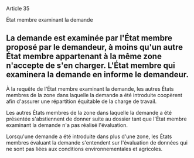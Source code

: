 Article 35

État membre examinant la demande

La demande est examinée par l'État membre proposé par le demandeur, à moins qu'un autre État membre appartenant à la même zone n'accepte de s'en charger. L'État membre qui examinera la demande en informe le demandeur.
---


À la requête de l'État membre examinant la demande, les autres États membres de la zone dans laquelle la demande a été introduite coopèrent afin d'assurer une répartition équitable de la charge de travail.

Les autres États membres de la zone dans laquelle la demande a été présentée s'abstiennent de donner suite au dossier tant que l'État membre examinant la demande n'a pas réalisé l'évaluation.

Lorsqu'une demande a été introduite dans plus d'une zone, les États membres évaluant la demande s'entendent sur l'évaluation de données qui ne sont pas liées aux conditions environnementales et agricoles.